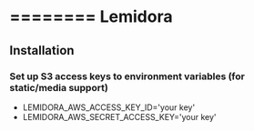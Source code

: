 ========
Lemidora
========



Installation
------------

### Set up S3 access keys to environment variables (for static/media support)

* LEMIDORA_AWS_ACCESS_KEY_ID='your key'
* LEMIDORA_AWS_SECRET_ACCESS_KEY='your key'